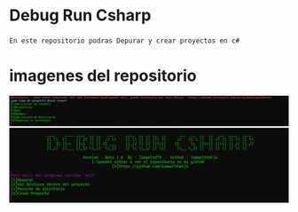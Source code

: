 # Debug Run Csharp
`En este repositorio podras Depurar y crear proyectos en c#`

# imagenes del repositorio
![ ](imagen_2.png)
![ ](imagen_principal.png)
